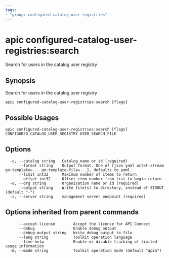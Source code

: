 ```yaml
---
tags:
- "group: configured-catalog-user-registries"
---
```

# apic configured-catalog-user-registries:search

Search for users in the catalog user registry

## Synopsis

Search for users in the catalog user registry

```
apic configured-catalog-user-registries:search [flags]
```

## Possible Usages

```
apic configured-catalog-user-registries:search [flags] CONFIGURED_CATALOG_USER_REGISTRY USER_SEARCH_FILE
```

## Options

```
  -c, --catalog string   Catalog name or id (required)
      --format string    Output format. One of [json yaml octet-stream go-template=... go-template-file=...], defaults to yaml.
      --limit int32      Maximum number of items to return
      --offset int32     Offset item number from list to begin return
  -o, --org string       Organization name or id (required)
      --output string    Write file(s) to directory, instead of STDOUT (default "-")
  -s, --server string    management server endpoint (required)
```

## Options inherited from parent commands

```
      --accept-license        Accept the license for API Connect
      --debug                 Enable debug output
      --debug-output string   Write debug output to file
      --lang string           Toolkit operation language
      --live-help             Enable or disable tracking of limited usage information
  -m, --mode string           Toolkit operation mode (default "apim")
```

